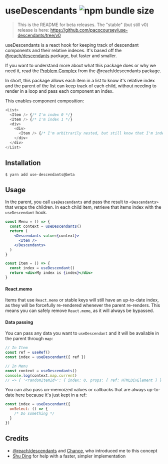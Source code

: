 # useDescendants ![npm bundle size](https://img.shields.io/bundlephobia/minzip/use-descendants@beta)

> This is the README for beta releases. The "stable" (but still v0) release is here: https://github.com/pacocoursey/use-descendants/tree/v0

useDescendants is a react hook for keeping track of descendant components and their relative indeces. It's based off the [@reach/descendants](https://www.npmjs.com/package/@reach/descendants) package, but faster and smaller.

If you want to understand more about what this package does or why we need it, read the [Problem Complex](https://www.npmjs.com/package/@reach/descendants) from the @reach/descendants package.

In short, this package allows each item in a list to know it's relative index and the parent of the list can keep track of each child, without needing to render in a loop and pass each component an index.

This enables component composition:

```js
<List>
  <Item /> {/* I'm index 0 */}
  <Item /> {/* I'm index 1 */}
  <div>
    <div>
      <Item /> {/* I'm arbitrarily nested, but still know that I'm index 2 */}
    </div>
  </div>
</List>
```

## Installation

```
$ yarn add use-descendants@beta
```

## Usage

In the parent, you call `useDescendants` and pass the result to `<Descendants>` that wraps the children. In each child item, retrieve that items index with the `useDescendant` hook.

```jsx
const Menu = () => {
  const context = useDescendants()
  return (
    <Descendants value={context}>
      <Item />
    </Descendants>
  )
}

const Item = () => {
  const index = useDescendant()
  return <div>My index is {index}</div>
}
```

#### React.memo

Items that use `React.memo` or stable keys will still have an up-to-date index, as they will be forcefully re-rendered whenever the parent re-renders. This means you can safely remove `React.memo`, as it will always be bypassed.

#### Data passing

You can pass any data you want to `useDescendant` and it will be available in the parent through `map`:

```jsx
// In Item
const ref = useRef()
const index = useDescendant({ ref })

// In Menu
const context = useDescendants()
console.log(context.map.current)
// => { '<randomItemId>': { index: 0, props: { ref: HTMLDivElement } } }
```

You can also pass un-memoized values or callbacks that are always up-to-date here because it's just kept in a ref:

```jsx
const index = useDescendant({
  onSelect: () => {
    /* Do something */
  }
})
```

## Credits

- [@reach/descendants](https://www.npmjs.com/package/@reach/descendants) and [Chance](https://twitter.com/chancethedev), who introduced me to this concept
- [Shu Ding](https://twitter.com/shuding_) for help with a faster, simpler implementation
